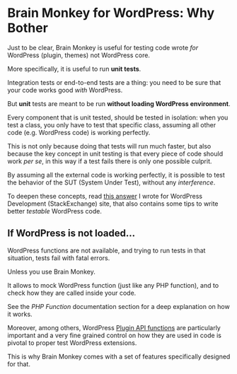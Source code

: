 # Brain Monkey for WordPress: Why Bother

Just to be clear, Brain Monkey is useful for testing code wrote _for_ WordPress \(plugin, themes\) not WordPress core.

More specifically, it is useful to run **unit tests**.

Integration tests or end-to-end tests are a thing: you need to be sure that your code works good _with_ WordPress.

But **unit** tests are meant to be run **without loading WordPress environment**.

Every component that is unit tested, should be tested in isolation: when you test a class, you only have to test that specific class, assuming all other code \(e.g. WordPress code\) is working perfectly.

This is not only because doing that tests will run much faster, but also because the key concept in unit testing is that every piece of code should work _per se_, in this way if a test fails there is only one possible culprit.

By assuming all the external code is working perfectly, it is possible to test the behavior of the SUT \(System Under Test\), without any _interference_.

To deepen these concepts, read [this answer](https://wordpress.stackexchange.com/a/164138/35541) I wrote for WordPress Development \(StackExchange\) site, that also contains some tips to write better _testable_ WordPress code.

## If WordPress is not loaded...

WordPress functions are not available, and trying to run tests in that situation, tests fail with fatal errors.

Unless you use Brain Monkey.

It allows to mock WordPress function \(just like any PHP function\), and to check how they are called inside your code.

See the _PHP Function_ documentation section for a deep explanation on how it works.

Moreover, among others, WordPress [Plugin API functions](https://codex.wordpress.org/Plugin_API) are particularly important and a very fine grained control on how they are used in code is pivotal to proper test WordPress extensions.

This is why Brain Monkey comes with a set of features specifically designed for that.

